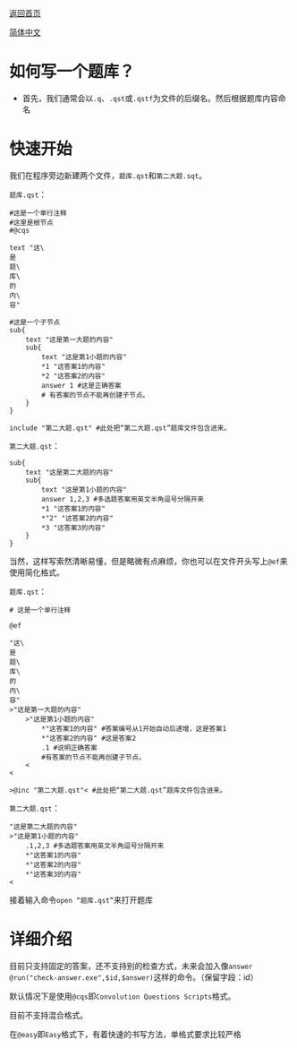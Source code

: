 [返回首页](../../../README.md)

[简体中文](如何写一个题库.md)

# 如何写一个题库？

* 首先，我们通常会以`.q`、`.qst`或`.qstf`为文件的后缀名。然后根据题库内容命名

# 快速开始

我们在程序旁边新建两个文件，`题库.qst`和`第二大题.sqt`。

`题库.qst`：
```
#这是一个单行注释
#这里是根节点
#@cqs

text "这\
是
题\
库\
的
内\
容"

#这是一个子节点
sub{
    text "这是第一大题的内容"
    sub{
        text "这是第1小题的内容"
        *1 "这答案1的内容"
        *2 "这答案2的内容"
        answer 1 #这是正确答案
        # 有答案的节点不能再创建子节点。
    }
}

include "第二大题.qst" #此处把“第二大题.qst”题库文件包含进来。
```

`第二大题.qst`：
```
sub{
    text "这是第二大题的内容"
    sub{
        text "这是第1小题的内容"
        answer 1,2,3 #多选题答案用英文半角逗号分隔开来
        *1 "这答案1的内容"
        *"2" "这答案2的内容"
        *3 "这答案3的内容"
    }
}
```

当然，这样写索然清晰易懂，但是略微有点麻烦，你也可以在文件开头写上`@ef`来使用简化格式。

`题库.qst`：
```
# 这是一个单行注释

@ef

"这\
是
题\
库\
的
内\
容"
>"这是第一大题的内容"
    >"这是第1小题的内容"
        *"这答案1的内容" #答案编号从1开始自动后递增，这是答案1
        *"这答案2的内容" #这是答案2
        .1 #说明正确答案
        #有答案的节点不能再创建子节点。
    <
<

>@inc "第二大题.qst"< #此处把“第二大题.qst”题库文件包含进来。
```

`第二大题.qst`：
```
"这是第二大题的内容"
>"这是第1小题的内容"
    .1,2,3 #多选题答案用英文半角逗号分隔开来
    *"这答案1的内容"
    *"这答案2的内容"
    *"这答案3的内容"
<
```

接着输入命令`open “题库.qst”`来打开题库

# 详细介绍

目前只支持固定的答案，还不支持别的检查方式，未来会加入像`answer @run("check-answer.exe",$id,$answer)`这样的命令。（保留字段：id）

默认情况下是使用`@cqs`即`Convolution Questions Scripts`格式。

目前不支持混合格式。

在`@easy`即`Easy`格式下，有着快速的书写方法，单格式要求比较严格